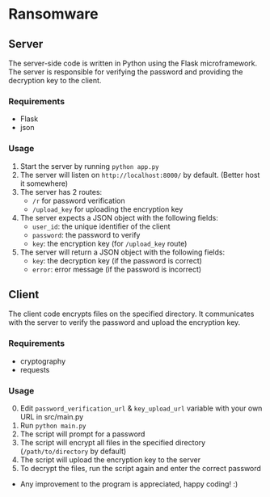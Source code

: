 # Ransomware

## Server

The server-side code is written in Python using the Flask microframework. The server is responsible for verifying the password and providing the decryption key to the client.

### Requirements

- Flask
- json

### Usage

1. Start the server by running `python app.py`
2. The server will listen on `http://localhost:8000/` by default. (Better host it somewhere)
3. The server has 2 routes:
   - `/r` for password verification
   - `/upload_key` for uploading the encryption key
4. The server expects a JSON object with the following fields:
   - `user_id`: the unique identifier of the client
   - `password`: the password to verify
   - `key`: the encryption key (for `/upload_key` route)
5. The server will return a JSON object with the following fields:
   - `key`: the decryption key (if the password is correct)
   - `error`: error message (if the password is incorrect)

## Client

The client code encrypts files on the specified directory. It communicates with the server to verify the password and upload the encryption key.

### Requirements

- cryptography
- requests

### Usage

0. Edit `password_verification_url` & `key_upload_url` variable with your own URL in src/main.py
1. Run `python main.py`
2. The script will prompt for a password
3. The script will encrypt all files in the specified directory (`/path/to/directory` by default)
4. The script will upload the encryption key to the server
5. To decrypt the files, run the script again and enter the correct password

- Any improvement to the program is appreciated, happy coding! :)

